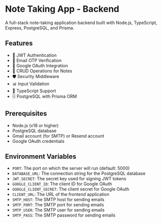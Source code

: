 # Note Taking App - Backend

A full-stack note-taking application backend built with Node.js, TypeScript, Express, PostgreSQL, and Prisma.

## Features

- 🔐 JWT Authentication
- 📧 Email OTP Verification
- 🔑 Google OAuth Integration
- 📝 CRUD Operations for Notes
- 🛡️ Security Middleware
- 📊 Input Validation
- 🚀 TypeScript Support
- 🗄️ PostgreSQL with Prisma ORM

## Prerequisites

- Node.js (v18 or higher)
- PostgreSQL database
- Gmail account (for SMTP) or Resend account
- Google OAuth credentials

## Environment Variables

- `PORT`: The port on which the server will run (default: 5000)
- `DATABASE_URL`: The connection string for the PostgreSQL database
- `JWT_SECRET`: The secret key used for signing JWT tokens
- `GOOGLE_CLIENT_ID`: The client ID for Google OAuth
- `GOOGLE_CLIENT_SECRET`: The client secret for Google OAuth
- `CLIENT_URL`: The URL of the frontend application
- `SMTP_HOST`: The SMTP host for sending emails
- `SMTP_PORT`: The SMTP port for sending emails
- `SMTP_USER`: The SMTP user for sending emails
- `SMTP_PASS`: The SMTP password for sending emails
